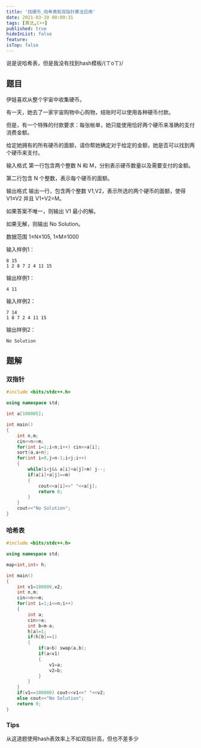 ```yaml
---
title: '找硬币_哈希表和双指针算法应用'
date: 2021-03-10 00:09:31
tags: [算法,C++]
published: true
hideInList: false
feature: 
isTop: false
---
```


说是说哈希表，但是我没有找到hash模板/(ㄒoㄒ)/

<!--more-->

## 题目

伊娃喜欢从整个宇宙中收集硬币。

有一天，她去了一家宇宙购物中心购物，结账时可以使用各种硬币付款。

但是，有一个特殊的付款要求：每张帐单，她只能使用恰好两个硬币来准确的支付消费金额。

给定她拥有的所有硬币的面额，请你帮她确定对于给定的金额，她是否可以找到两个硬币来支付。

输入格式
第一行包含两个整数 N 和 M，分别表示硬币数量以及需要支付的金额。

第二行包含 N 个整数，表示每个硬币的面额。

输出格式
输出一行，包含两个整数 V1,V2，表示所选的两个硬币的面额，使得 V1≤V2 并且 V1+V2=M。

如果答案不唯一，则输出 V1 最小的解。

如果无解，则输出 No Solution。

数据范围
1≤N≤105,
1≤M≤1000

输入样例1：

    8 15
    1 2 8 7 2 4 11 15

输出样例1：

    4 11

输入样例2：

    7 14
    1 8 7 2 4 11 15

输出样例2：

    No Solution

## 题解

### 双指针

```C++
#include <bits/stdc++.h>

using namespace std;

int a[100005];

int main()
{
    int n,m;
    cin>>n>>m;
    for(int i=1;i<n;i++) cin>>a[i];
    sort(a,a+n);
    for(int i=0,j=n-1;i<j;i++)
    {
        while(i<j&& a[i]+a[j]>m) j--;
        if(a[i]+a[j]==m)
        {
            cout<<a[i]<<" "<<a[j];
            return 0;
        }
    }
    cout<<"No Solution";
}
```

### 哈希表

```c++
#include <bits/stdc++.h>

using namespace std;

map<int,int> h;

int main()
{
    int v1=100000,v2;
    int n,m;
    cin>>n>>m;
    for(int i=1;i<=n;i++)
    {
        int a;
        cin>>a;
        int b=m-a;
        h[a]=1;
        if(h[b]==1)
        {
            if(a>b) swap(a,b);
            if(a<v1)
            {
                v1=a;
                v2=b;
            }
        }
    }
    if(v1==100000) cout<<v1<<" "<<v2;
    else cout<<"No Solution";
    return 0;
}
```

### Tips

从这道题使用hash表效率上不如双指针高，但也不差多少

